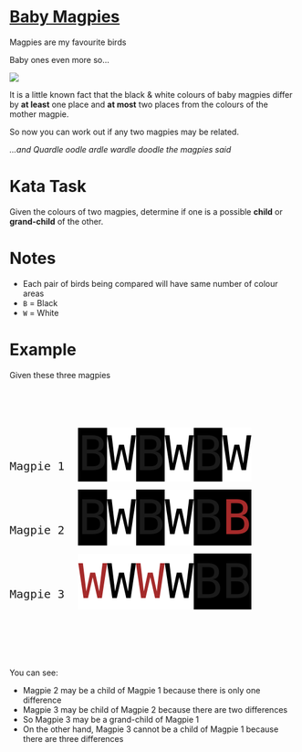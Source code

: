 # [Baby Magpies](https://www.codewars.com/kata/baby-magpies "https://www.codewars.com/kata/59bb02f5623654a0dc000119")

Magpies are my favourite birds

Baby ones even more so...

<img src="https://upload.wikimedia.org/wikipedia/commons/thumb/0/0b/Magpie_samcem05.jpg/220px-Magpie_samcem05.jpg"/>

It is a little known fact that the black & white colours of baby magpies differ by **at least** one place and **at most** two places from the colours of the mother magpie.

So now you can work out if any two magpies may be related. 

*...and Quardle oodle ardle wardle doodle the magpies said*

# Kata Task

Given the colours of two magpies, determine if one is a possible **child** or **grand-child** of the other.


# Notes

* Each pair of birds being compared will have same number of colour areas
* `B` = Black
* `W` = White

# Example

Given these three magpies

<pre style='font-size:6em;line-height:90px;'>
<span style='font-size:20px;'>Magpie 1  </span><span style='background:black'>B</span><span style='background:white;color:black'>W</span><span style='background:black'>B</span><span style='background:white;color:black'>W</span><span style='background:black'>B</span><span style='background:white;color:black'>W</span>
<span style='font-size:20px;'>Magpie 2  </span><span style='background:black'>B</span><span style='background:white;color:black'>W</span><span style='background:black'>B</span><span style='background:white;color:black'>W</span><span style='background:black'>B</span><span style='background:black;color:brown'>B</span>
<span style='font-size:20px;'>Magpie 3  </span><span style='background:white;color:brown'>W</span><span style='background:white;color:black'>W</span><span style='background:white;color:brown'>W</span><span style='background:white;color:black'>W</span><span style='background:black'>B</span><span style='background:black'>B</span>
</pre>

You can see:
* Magpie 2 may be a child of Magpie 1 because there is only one difference
* Magpie 3 may be child of Magpie 2 because there are two differences
* So Magpie 3 may be a grand-child of Magpie 1
* On the other hand, Magpie 3 cannot be a child of Magpie 1 because there are three differences
